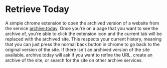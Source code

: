 # Retrieve Today

A simple chrome extension to open the archived version of a website from the service [archive.today](https://archive.today/). Once you're on a page that you want to see the archive of, you're able to click the extension icon and the current tab will be replaced with the archived site. This respects your current history, meaning that you can just press the normal back button in chrome to go back to the original version of the site. If there isn't an archived version of the site available, archive.today will ask if you want to refine the URL, create an archive of the site, or search for the site on other archive services.
